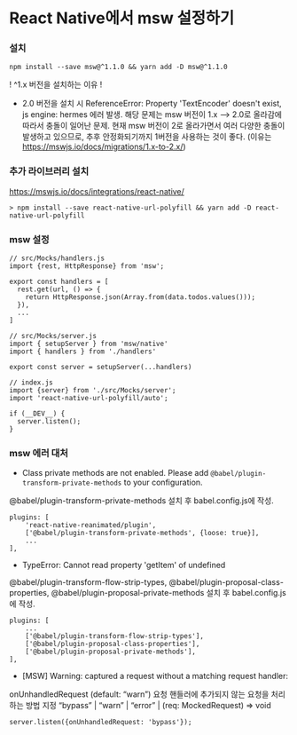 # React Native에서 msw 설정하기

### 설치

```
npm install --save msw@^1.1.0 && yarn add -D msw@^1.1.0
```

! ^1.x 버전을 설치하는 이유 !

- 2.0 버전을 설치 시
  ReferenceError: Property 'TextEncoder' doesn't exist, js engine: hermes 에러 발생.
  해당 문제는 msw 버전이 1.x --> 2.0로 올라감에 따라서 충돌이 일어난 문제.
  현재 msw 버전이 2로 올라가면서 여러 다양한 충돌이 발생하고 있으므로,
  추후 안정화되기까지 1버전을 사용하는 것이 좋다.
  (이유는 https://mswjs.io/docs/migrations/1.x-to-2.x/)

### 추가 라이브러리 설치

https://mswjs.io/docs/integrations/react-native/

```
> npm install --save react-native-url-polyfill && yarn add -D react-native-url-polyfill
```

### msw 설정

```
// src/Mocks/handlers.js
import {rest, HttpResponse} from 'msw';

export const handlers = [
  rest.get(url, () => {
    return HttpResponse.json(Array.from(data.todos.values()));
  }),
  ...
]
```

```
// src/Mocks/server.js
import { setupServer } from 'msw/native'
import { handlers } from './handlers'

export const server = setupServer(...handlers)
```

```
// index.js
import {server} from './src/Mocks/server';
import 'react-native-url-polyfill/auto';

if (__DEV__) {
  server.listen();
}
```

### msw 에러 대처

- Class private methods are not enabled. Please add `@babel/plugin-transform-private-methods` to your configuration.

@babel/plugin-transform-private-methods 설치 후 babel.config.js에 작성.

```
plugins: [
    'react-native-reanimated/plugin',
    ['@babel/plugin-transform-private-methods', {loose: true}],
    ...
],
```

- TypeError: Cannot read property 'getItem' of undefined

@babel/plugin-transform-flow-strip-types, @babel/plugin-proposal-class-properties, @babel/plugin-proposal-private-methods 설치 후 babel.config.js에 작성.

```
plugins: [
    ...
    ['@babel/plugin-transform-flow-strip-types'],
    ['@babel/plugin-proposal-class-properties'],
    ['@babel/plugin-proposal-private-methods'],
],
```

- [MSW] Warning: captured a request without a matching request handler:

onUnhandledRequest (default: “warn”) 요청 핸들러에 추가되지 않는 요청을 처리하는 방법 지정
“bypass” | “warn” | “error” | (req: MockedRequest) => void

```
server.listen({onUnhandledRequest: 'bypass'});
```
